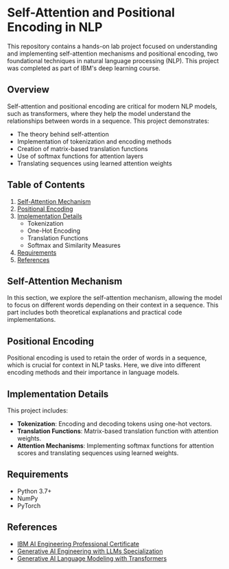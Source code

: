 # Self-Attention and Positional Encoding in NLP

This repository contains a hands-on lab project focused on understanding and implementing self-attention mechanisms and positional encoding, two foundational techniques in natural language processing (NLP). This project was completed as part of IBM's deep learning course.

## Overview

Self-attention and positional encoding are critical for modern NLP models, such as transformers, where they help the model understand the relationships between words in a sequence. This project demonstrates:
- The theory behind self-attention
- Implementation of tokenization and encoding methods
- Creation of matrix-based translation functions
- Use of softmax functions for attention layers
- Translating sequences using learned attention weights

## Table of Contents

1. [Self-Attention Mechanism](#self-attention-mechanism)
2. [Positional Encoding](#positional-encoding)
3. [Implementation Details](#implementation-details)
    - Tokenization
    - One-Hot Encoding
    - Translation Functions
    - Softmax and Similarity Measures
4. [Requirements](#requirements)
5. [References](#references)

## Self-Attention Mechanism

In this section, we explore the self-attention mechanism, allowing the model to focus on different words depending on their context in a sequence. This part includes both theoretical explanations and practical code implementations.

## Positional Encoding

Positional encoding is used to retain the order of words in a sequence, which is crucial for context in NLP tasks. Here, we dive into different encoding methods and their importance in language models.

## Implementation Details

This project includes:
- **Tokenization**: Encoding and decoding tokens using one-hot vectors.
- **Translation Functions**: Matrix-based translation function with attention weights.
- **Attention Mechanisms**: Implementing softmax functions for attention scores and translating sequences using learned weights.

## Requirements

- Python 3.7+
- NumPy
- PyTorch

## References

- [IBM AI Engineering Professional Certificate](https://www.coursera.org/professional-certificates/ai-engineer?)
- [Generative AI Engineering with LLMs Specialization](https://www.coursera.org/specializations/generative-ai-engineering-with-llms)
- [Generative AI Language Modeling with Transformers](https://www.coursera.org/learn/generative-ai-language-modeling-with-transformers?specialization=generative-ai-engineering-with-llms)
